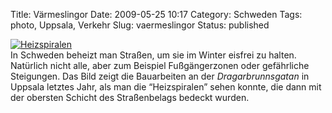 Title: Värmeslingor
Date: 2009-05-25 10:17
Category: Schweden
Tags: photo, Uppsala, Verkehr
Slug: vaermeslingor
Status: published

[![Heizspiralen](/pic/varmeslingor_s.jpg "Heizspiralen")](/pic/varmeslingor_l.jpg)  
In Schweden beheizt man Straßen, um sie im Winter eisfrei zu halten.
Natürlich nicht alle, aber zum Beispiel Fußgängerzonen oder gefährliche
Steigungen. Das Bild zeigt die Bauarbeiten an der *Dragarbrunnsgatan* in
Uppsala letztes Jahr, als man die “Heizspiralen” sehen konnte, die dann
mit der obersten Schicht des Straßenbelags bedeckt wurden.

